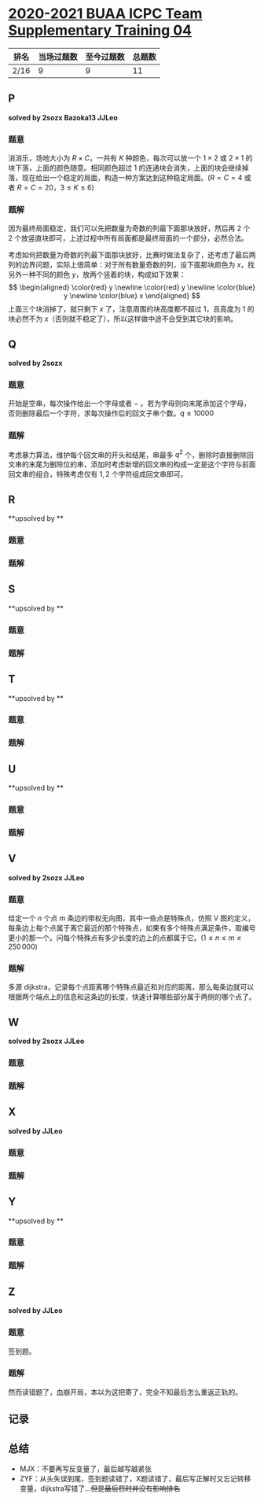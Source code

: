 # [2020-2021 BUAA ICPC Team Supplementary Training 04](https://codeforces.com/group/azDPdoF24f/contest/296476)

| 排名 | 当场过题数 | 至今过题数 | 总题数 |
| ---- | ---------- | ---------- | ------ |
| 2/16 | 9          | 9          | 11     |

## **P**

**solved by 2sozx Bazoka13 JJLeo**

### 题意

消消乐，场地大小为 $R \times C$，一共有 $K$ 种颜色，每次可以放一个 $1 \times 2$ 或 $2 \times 1$ 的块下落，上面的颜色随意。相同颜色超过 $1$ 的连通块会消失，上面的块会继续掉落，现在给出一个稳定的局面，构造一种方案达到这种稳定局面。($R=C=4$ 或者 $R=C=20$，$3 \le K \le 6$)

### 题解

因为最终局面稳定，我们可以先把数量为奇数的列最下面那块放好，然后再 2 个 2 个放竖直块即可，上述过程中所有局面都是最终局面的一个部分，必然合法。

考虑如何把数量为奇数的列最下面那块放好，比赛时做法复杂了，还考虑了最后两列的边界问题，实际上很简单：对于所有数量奇数的列，设下面那块颜色为 $x$，找另外一种不同的颜色 $y$，放两个竖着的块，构成如下效果：
$$
\begin{aligned}
\color{red} y \newline
\color{red} y \newline
\color{blue} y \newline
\color{blue} x 
\end{aligned}
$$
上面三个块消掉了，就只剩下 $x$ 了，注意周围的块高度都不超过 $1$，且高度为 $1$ 的块必然不为 $x$（否则就不稳定了），所以这样做中途不会受到其它块的影响。

## **Q**

**solved by 2sozx**

### 题意

开始是空串，每次操作给出一个字母或者 $-$ 。若为字母则向末尾添加这个字母，否则删除最后一个字符，求每次操作后的回文子串个数。$q\le10000$

### 题解

考虑暴力算法，维护每个回文串的开头和结尾，串最多 $q^2$ 个，删除时直接删除回文串的末尾为删除位的串，添加时考虑新增的回文串的构成一定是这个字符与前面回文串的组合，特殊考虑仅有 $1,2$ 个字符组成回文串即可。

## **R**

**upsolved by **

### 题意



### 题解



## **S**

**upsolved by **

### 题意



### 题解



## **T**

**upsolved by **

### 题意



### 题解



## **U**

**upsolved by **

### 题意



### 题解



## **V**

**solved by 2sozx JJLeo**

### 题意

给定一个 $n$ 个点 $m$ 条边的带权无向图，其中一些点是特殊点，仿照 V 图的定义，每条边上每个点属于离它最近的那个特殊点，如果有多个特殊点满足条件，取编号更小的那一个。问每个特殊点有多少长度的边上的点都属于它。($1 \le n \le m \le 250\,000$)

### 题解

多源 dijkstra，记录每个点距离哪个特殊点最近和对应的距离，那么每条边就可以根据两个端点上的信息和这条边的长度，快速计算哪些部分属于两侧的哪个点了。

## **W**

**solved by 2sozx JJLeo**

### 题意



### 题解



## **X**

**solved by JJLeo**

### 题意



### 题解



## **Y**

**upsolved by **

### 题意



### 题解



## **Z**

**solved by JJLeo**

### 题意

签到题。

### 题解

然而读错题了，血崩开局，本以为这把寄了，完全不知最后怎么重返正轨的。

## **记录**



## **总结**

  * MJX：不要再写反变量了，最后越写越紧张
  * ZYF：从头失误到尾，签到题读错了，X题读错了，最后写正解时又忘记转移变量，dijkstra写错了...<del>但是最后罚时并没有影响排名</del>
